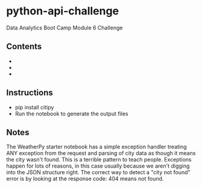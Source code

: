 # python-api-challenge
Data Analytics Boot Camp Module 6 Challenge

## Contents
- 
-
-

## Instructions
- pip install citipy
- Run the notebook to generate the output files

## Notes
The WeatherPy starter notebook has a simple exception handler treating ANY exception from the request and parsing of city data as though it means the city wasn't found. This is a terrible pattern to teach people. Exceptions happen for lots of reasons, in this case usually because we aren't digging into the JSON structure right. The correct way to detect a "city not found" error is by looking at the response code: 404 means not found.